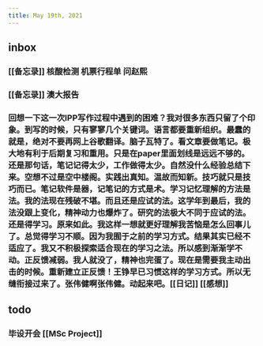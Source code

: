 ```yaml
---
title: May 19th, 2021
---
```


## inbox
### [[备忘录]] 核酸检测 机票行程单 问赵熙
### [[备忘录]] 澳大报告
### 回想一下这一次IPP写作过程中遇到的困难？我对很多东西只留了个印象。到写的时候，只有寥寥几个关键词。语言都要重新组织。最蠢的就是，绝对不要再网上谷歌翻译。脑子瓦特了。看文章要做笔记。极大地有利于后期复习和重用。只是在paper里面划线是远远不够的。还是那句话，笔记记得太少，工作做得太少。自然没什么经验总结下来。空想不过是空中楼阁。实践出真知。温故而知新。技巧就只是技巧而已。笔记软件是器，记笔记的方式是术。学习记忆理解的方法是法。我的法现在残破不堪。而且还是应试的法。这学年到最后，我的法没跟上变化，精神动力也爆炸了。研究的法极大不同于应试的法。还是得学习。原来如此。我这样一想就更好理解我苦恼是怎么回事儿了。总觉得学习不顺。因为我囿于之前的学习方式。结果其实已经不适应了。我又不积极探索适合现在的学习之法。所以感到渐渐学不动。正反馈减弱。我人就没了，精神也完蛋了。现在是需要我主动出击的时候。重新建立正反馈！王铮早已习惯这样的学习方式。所以无缝衔接过来了。张伟健啊张伟健。动起来吧。[[日记]] [[感想]]
## todo
### 毕设开会 [[MSc Project]]
###
